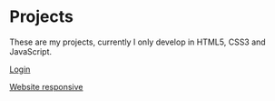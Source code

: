 # Projects
 
 These are my projects, currently I only develop in HTML5, CSS3 and JavaScript.

[Login](https://marceloverass.github.io/projects/tela-de-login/)

[Website responsive](https://marceloverass.github.io/projects/android-page/)
